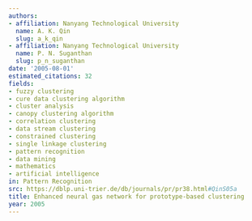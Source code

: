 ```yaml
---
authors:
- affiliation: Nanyang Technological University
  name: A. K. Qin
  slug: a_k_qin
- affiliation: Nanyang Technological University
  name: P. N. Suganthan
  slug: p_n_suganthan
date: '2005-08-01'
estimated_citations: 32
fields:
- fuzzy clustering
- cure data clustering algorithm
- cluster analysis
- canopy clustering algorithm
- correlation clustering
- data stream clustering
- constrained clustering
- single linkage clustering
- pattern recognition
- data mining
- mathematics
- artificial intelligence
in: Pattern Recognition
src: https://dblp.uni-trier.de/db/journals/pr/pr38.html#QinS05a
title: Enhanced neural gas network for prototype-based clustering
year: 2005
---
```

